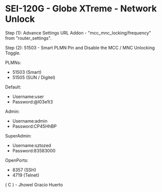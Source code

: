 # SEI-120G - Globe XTreme - Network Unlock
Step (1): Advance Settings URL Addon - "mcc_mnc_locking/frequency" from "router_settings".

Step (2): 51503 - Smart PLMN Pin and Disable the MCC / MNC Unlocking Toggle.

PLMNs:
* 51503 (Smart)
* 51505 (SUN / Digitel)

Default:
* Username:user
* Password:@l03e1t3

Admin:
* Username:admin
* Password:CP45HhBP

SuperAdmin:
* Username:sztozed
* Password:83583000

OpenPorts:
* 8357 (SSH)
* 4719 (Telnet)


( C ) - Jhowel Gracio Huerto
